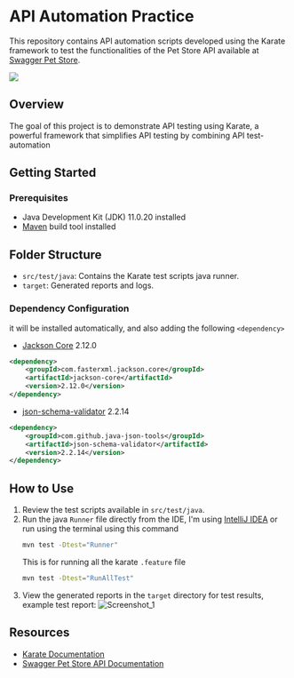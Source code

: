 # API Automation Practice

This repository contains API automation scripts developed using the Karate framework to test the functionalities of the Pet Store API available at [Swagger Pet Store](https://petstore.swagger.io/#/).

<a href="https://www.karatelabs.io/"><img src="https://raw.githubusercontent.com/kirksl/karate-runner/master/resources/karate.png" /></a><br />

## Overview

The goal of this project is to demonstrate API testing using Karate, a powerful framework that simplifies API testing by combining API test-automation

## Getting Started

### Prerequisites

- Java Development Kit (JDK) 11.0.20 installed
- [Maven](https://maven.apache.org/) build tool installed

## Folder Structure

- `src/test/java`: Contains the Karate test scripts java runner.
- `target`: Generated reports and logs.

### Dependency Configuration

it will be installed automatically, and also adding the following `<dependency>`

- [Jackson Core](https://mvnrepository.com/artifact/com.fasterxml.jackson.core/jackson-core) 2.12.0

```xml
<dependency>
    <groupId>com.fasterxml.jackson.core</groupId>
    <artifactId>jackson-core</artifactId>
    <version>2.12.0</version>
</dependency>
```
- [json-schema-validator](https://github.com/java-json-tools/json-schema-validator) 2.2.14

```xml
<dependency>
    <groupId>com.github.java-json-tools</groupId>
    <artifactId>json-schema-validator</artifactId>
    <version>2.2.14</version>
</dependency>
```

## How to Use

1. Review the test scripts available in `src/test/java`.
2. Run the java `Runner` file directly from the IDE, I'm using [IntelliJ IDEA](https://www.jetbrains.com/idea/) or run using the terminal using this command
    ```bash
    mvn test -Dtest="Runner"
    ```
    This is for running all the karate `.feature` file
    ```bash
    mvn test -Dtest="RunAllTest"
    ```
3. View the generated reports in the `target` directory for test results, 
    example test report:
![Screenshot_1](https://github.com/dannyhdyt/DannyHidayat-API-Automation/assets/153344198/22f9d771-f299-4873-bf90-5a67c6702e6e)

## Resources

- [Karate Documentation](https://github.com/intuit/karate)
- [Swagger Pet Store API Documentation](https://petstore.swagger.io/#/)




